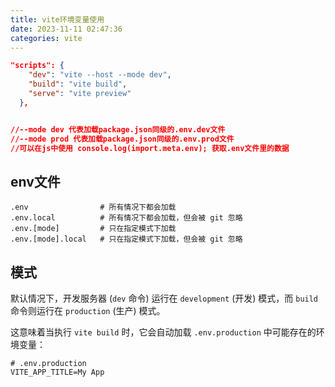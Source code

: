 ```yaml
---
title: vite环境变量使用
date: 2023-11-11 02:47:36
categories: vite
---
```


```json
"scripts": {
    "dev": "vite --host --mode dev",
    "build": "vite build",
    "serve": "vite preview"
  },


//--mode dev 代表加载package.json同级的.env.dev文件
//--mode prod 代表加载package.json同级的.env.prod文件
//可以在js中使用 console.log(import.meta.env); 获取.env文件里的数据
```



## env文件

```
.env                # 所有情况下都会加载
.env.local          # 所有情况下都会加载，但会被 git 忽略
.env.[mode]         # 只在指定模式下加载
.env.[mode].local   # 只在指定模式下加载，但会被 git 忽略
```



## 模式

默认情况下，开发服务器 (`dev` 命令) 运行在 `development` (开发) 模式，而 `build` 命令则运行在 `production` (生产) 模式。

这意味着当执行 `vite build` 时，它会自动加载 `.env.production` 中可能存在的环境变量：

```
# .env.production
VITE_APP_TITLE=My App
```